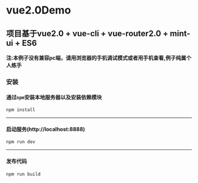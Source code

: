 # vue2.0Demo

## 项目基于vue2.0 + vue-cli + vue-router2.0 + mint-ui + ES6

**注:本例子没有兼容pc端，请用浏览器的手机调试模式或者用手机查看,例子纯属个人练手**

### 安装

#### 通过`npm`安装本地服务器以及安装依赖模块

`npm install`

---

#### 启动服务(http://localhost:8888)

`npm run dev`

---

#### 发布代码

`npm run build`
